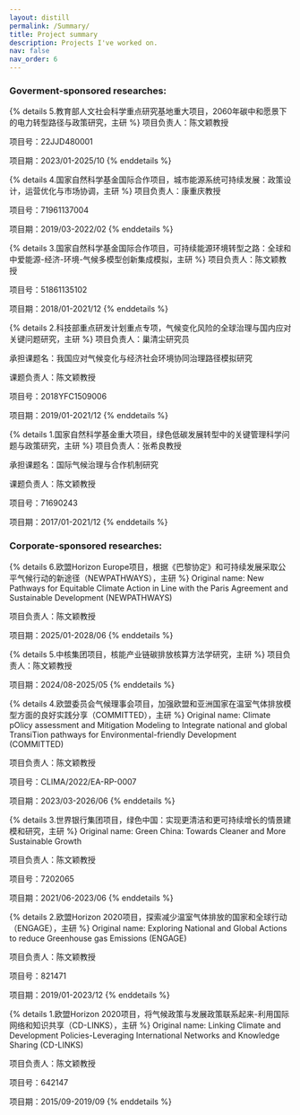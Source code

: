 ```yaml
---
layout: distill
permalink: /Summary/
title: Project summary
description: Projects I've worked on.
nav: false
nav_order: 6
---
```

### Goverment-sponsored researches:

{% details 5.教育部人文社会科学重点研究基地重大项目，2060年碳中和愿景下的电力转型路径与政策研究，主研 %}
项目负责人：陈文颖教授

项目号：22JJD480001

项目期：2023/01-2025/10
{% enddetails %}

{% details 4.国家自然科学基金国际合作项目，城市能源系统可持续发展：政策设计，运营优化与市场协调，主研 %}
项目负责人：康重庆教授

项目号：71961137004

项目期：2019/03-2022/02
{% enddetails %}

{% details 3.国家自然科学基金国际合作项目，可持续能源环境转型之路：全球和中爱能源-经济-环境-气候多模型创新集成模拟，主研 %}
项目负责人：陈文颖教授

项目号：51861135102

项目期：2018/01-2021/12
{% enddetails %}

{% details 2.科技部重点研发计划重点专项，气候变化风险的全球治理与国内应对关键问题研究，主研 %}
项目负责人：巢清尘研究员

承担课题名：我国应对气候变化与经济社会环境协同治理路径模拟研究

课题负责人：陈文颖教授

项目号：2018YFC1509006

项目期：2019/01-2021/12
{% enddetails %}

{% details 1.国家自然科学基金重大项目，绿色低碳发展转型中的关键管理科学问题与政策研究，主研 %}
项目负责人：张希良教授

承担课题名：国际气候治理与合作机制研究

课题负责人：陈文颖教授

项目号：71690243

项目期：2017/01-2021/12
{% enddetails %}

### Corporate-sponsored researches:

{% details 6.欧盟Horizon Europe项目，根据《巴黎协定》和可持续发展采取公平气候行动的新途径（NEWPATHWAYS），主研 %}
Original name: New Pathways for Equitable Climate Action in Line with the Paris Agreement and Sustainable Development (NEWPATHWAYS)

项目负责人：陈文颖教授

项目期：2025/01-2028/06
{% enddetails %}

{% details 5.中核集团项目，核能产业链碳排放核算方法学研究，主研 %}
项目负责人：陈文颖教授

项目期：2024/08-2025/05
{% enddetails %}

{% details 4.欧盟委员会气候理事会项目，加强欧盟和亚洲国家在温室气体排放模型方面的良好实践分享（COMMITTED），主研 %}
Original name: Climate pOlicy assessment and Mitigation Modeling to Integrate national and global TransiTion pathways for Environmental-friendly Development (COMMITTED)

项目负责人：陈文颖教授

项目号：CLIMA/2022/EA-RP-0007

项目期：2023/03-2026/06
{% enddetails %}

{% details 3.世界银行集团项目，绿色中国：实现更清洁和更可持续增长的情景建模和研究，主研 %}
Original name: Green China: Towards Cleaner and More Sustainable Growth

项目负责人：陈文颖教授

项目号：7202065

项目期：2021/06-2023/06
{% enddetails %}

{% details 2.欧盟Horizon 2020项目，探索减少温室气体排放的国家和全球行动（ENGAGE），主研 %}
Original name: Exploring National and Global Actions to reduce Greenhouse gas Emissions (ENGAGE)

项目负责人：陈文颖教授

项目号：821471

项目期：2019/01-2023/12
{% enddetails %}

{% details 1.欧盟Horizon 2020项目，将气候政策与发展政策联系起来-利用国际网络和知识共享（CD-LINKS），主研 %}
Original name: Linking Climate and Development Policies-Leveraging International Networks and Knowledge Sharing (CD-LINKS)

项目负责人：陈文颖教授

项目号：642147

项目期：2015/09-2019/09
{% enddetails %}
